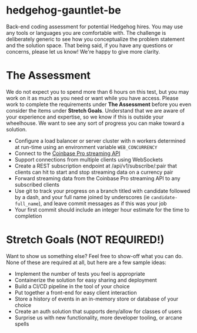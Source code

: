 # hedgehog-gauntlet-be
Back-end coding assessment for potential Hedgehog hires. You may use any tools or languages you are comfortable with. The challenge is deliberately generic to see how you conceptualize the problem statement and the solution space. That being said, if you have any questions or concerns, please let us know! We're happy to give more clarity.

# The Assessment
We do not expect you to spend more than 6 hours on this test, but you may work on it as much as you need or want while you have access. Please work to complete the requirements under **The Assessment** before you even consider the items under **Stretch Goals**. Understand that we are aware of your experience and expertise, so we know if this is outside your wheelhouse. We want to see any sort of progress you can make toward a solution.
- Configure a load balancer or server cluster with n workers determined at run-time using an environment variable `WEB_CONCURRENCY`
- Connect to the [Coinbase Pro streaming API](https://docs.pro.coinbase.com/#subscribe)
- Support connections from multiple clients using WebSockets
- Create a REST subscription endpoint at /api/v1/subscribe/:pair that clients can hit to start and stop streaming data on a currency pair
- Forward streaming data from the Coinbase Pro streaming API to any subscribed clients
- Use git to track your progress on a branch titled with candidate followed by a dash, and your full name joined by underscores (ie `candidate-full_name`), and leave commit messages as if this was your job
- Your first commit should include an integer hour estimate for the time to completion

# Stretch Goals (NOT REQUIRED!)
Want to show us something else? Feel free to show-off what you can do. None of these are required at all, but here are a few sample ideas:
- Implement the number of tests you feel is appropriate
- Containerize the solution for easy sharing and deployment
- Build a CI/CD pipeline in the tool of your choice
- Put together a front-end for easy client interaction
- Store a history of events in an in-memory store or database of your choice
- Create an auth solution that supports deny/allow for classes of users
- Surprise us with new functionality, more developer tooling, or arcane spells
